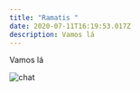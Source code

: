 ```yaml
---
title: "Ramatis "
date: 2020-07-11T16:19:53.017Z
description: Vamos lá
---
```

Vamos lá

![chat](/img/captura-de-tela-2020-05-15-às-21.47.22.png "Chat ")